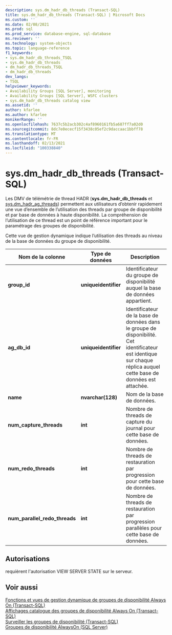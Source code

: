 ```yaml
---
description: sys.dm_hadr_db_threads (Transact-SQL)
title: sys.dm_hadr_db_threads (Transact-SQL) | Microsoft Docs
ms.custom: ''
ms.date: 02/08/2021
ms.prod: sql
ms.prod_service: database-engine, sql-database
ms.reviewer: ''
ms.technology: system-objects
ms.topic: language-reference
f1_keywords:
- sys.dm_hadr_db_threads_TSQL
- sys.dm_hadr_db_threads
- dm_hadr_db_threads_TSQL
- dm_hadr_db_threads
dev_langs:
- TSQL
helpviewer_keywords:
- Availability Groups [SQL Server], monitoring
- Availability Groups [SQL Server], WSFC clusters
- sys.dm_hadr_db_threads catalog view
ms.assetid: ''
author: kfarlee
ms.author: kfarlee
monikerRange: ''
ms.openlocfilehash: 7637c5b2acb302c4af8960161fb5a687ff7a02d0
ms.sourcegitcommit: 8dc7e0ececf15f3438c05ef2c9daccaac1bbff78
ms.translationtype: MT
ms.contentlocale: fr-FR
ms.lasthandoff: 02/13/2021
ms.locfileid: "100338840"
---
```

# <a name="sysdm_hadr_db_threads-transact-sql"></a>sys.dm_hadr_db_threads (Transact-SQL)

Les DMV de télémétrie de thread HADR (**sys.dm_hadr_db_threads** et [sys.dm_hadr_ag_threads](../../relational-databases/system-dynamic-management-views/sys-dm-hadr-ag-threads-transact-sql.md)) permettent aux utilisateurs d’obtenir rapidement une vue d’ensemble de l’utilisation des threads par groupe de disponibilité et par base de données à haute disponibilité. La compréhension de l’utilisation de ce thread est un point de référence important pour le paramétrage des groupes de disponibilité.

Cette vue de gestion dynamique indique l’utilisation des threads au niveau de la base de données du groupe de disponibilité.

|Nom de la colonne|Type de données|Description|  
|-----------------|---------------|-----------------|  
|**group_id**|**uniqueidentifier**|Identificateur du groupe de disponibilité auquel la base de données appartient.|
|**ag_db_id**|**uniqueidentifier**|Identificateur de la base de données dans le groupe de disponibilité. Cet identificateur est identique sur chaque réplica auquel cette base de données est attachée.|
|**name**|**nvarchar(128)**|Nom de la base de données.|
|**num_capture_threads**|**int**|Nombre de threads de capture du journal pour cette base de données.|
|**num_redo_threads**|**int**|Nombre de threads de restauration par progression pour cette base de données.|
|**num_parallel_redo_threads**|**int**|Nombre de threads de restauration par progression parallèles pour cette base de données.|

## <a name="permissions"></a>Autorisations  

 requièrent l'autorisation VIEW SERVER STATE sur le serveur.  
  
## <a name="see-also"></a>Voir aussi

 [Fonctions et vues de gestion dynamique de groupes de disponibilité Always On &#40;Transact-SQL&#41;](../../relational-databases/system-dynamic-management-views/always-on-availability-groups-dynamic-management-views-functions.md)   
 [Affichages catalogue des groupes de disponibilité Always On &#40;Transact-SQL&#41;](../../relational-databases/system-catalog-views/always-on-availability-groups-catalog-views-transact-sql.md)   
 [Surveiller les groupes de disponibilité &#40;Transact-SQL&#41;](../../database-engine/availability-groups/windows/monitor-availability-groups-transact-sql.md)   
 [Groupes de disponibilité AlwaysOn &#40;SQL Server&#41;](../../database-engine/availability-groups/windows/always-on-availability-groups-sql-server.md)  
  
